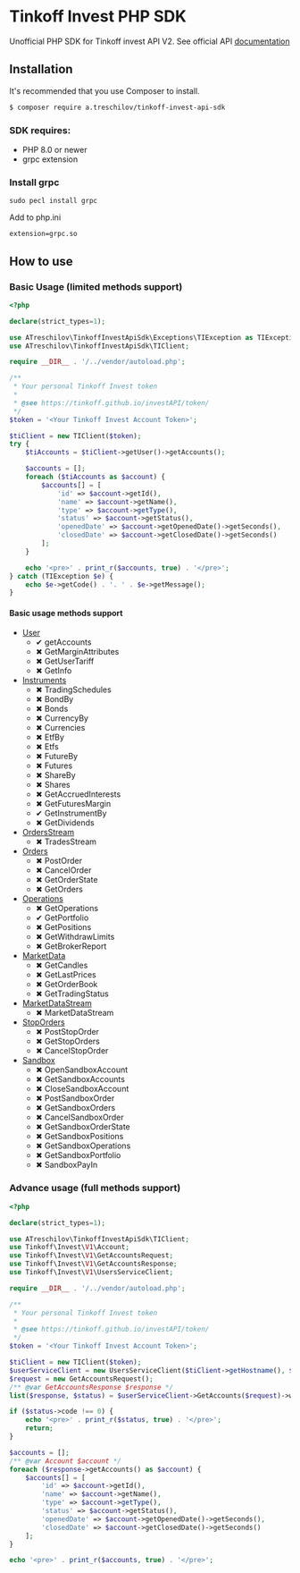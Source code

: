 # Tinkoff Invest PHP SDK

Unofficial PHP SDK for Tinkoff invest API V2. See official API [documentation](https://tinkoff.github.io/investAPI/)

## Installation
It's recommended that you use Composer to install.

```bash
$ composer require a.treschilov/tinkoff-invest-api-sdk
```

### SDK requires:
- PHP 8.0 or newer
- grpc extension

### Install grpc
```
sudo pecl install grpc
```

Add to php.ini
```
extension=grpc.so
```

## How to use

### Basic Usage (limited methods support)
```php
<?php

declare(strict_types=1);

use ATreschilov\TinkoffInvestApiSdk\Exceptions\TIException as TIException;
use ATreschilov\TinkoffInvestApiSdk\TIClient;

require __DIR__ . '/../vendor/autoload.php';

/**
 * Your personal Tinkoff Invest token
 *
 * @see https://tinkoff.github.io/investAPI/token/
 */
$token = '<Your Tinkoff Invest Account Token>';

$tiClient = new TIClient($token);
try {
    $tiAccounts = $tiClient->getUser()->getAccounts();

    $accounts = [];
    foreach ($tiAccounts as $account) {
        $accounts[] = [
            'id' => $account->getId(),
            'name' => $account->getName(),
            'type' => $account->getType(),
            'status' => $account->getStatus(),
            'openedDate' => $account->getOpenedDate()->getSeconds(),
            'closedDate' => $account->getClosedDate()->getSeconds()
        ];
    }

    echo '<pre>' . print_r($accounts, true) . '</pre>';
} catch (TIException $e) {
    echo $e->getCode() . '. ' . $e->getMessage();
}
```

#### Basic usage methods support
* [User](https://tinkoff.github.io/investAPI/users/)
  * &#10004; getAccounts
  * &#10006; GetMarginAttributes
  * &#10006; GetUserTariff
  * &#10006; GetInfo
* [Instruments](https://tinkoff.github.io/investAPI/instruments/)
  * &#10006; TradingSchedules
  * &#10006; BondBy
  * &#10006; Bonds
  * &#10006; CurrencyBy
  * &#10006; Currencies
  * &#10006; EtfBy
  * &#10006; Etfs
  * &#10006; FutureBy
  * &#10006; Futures
  * &#10006; ShareBy
  * &#10006; Shares
  * &#10006; GetAccruedInterests
  * &#10006; GetFuturesMargin
  * &#10004; GetInstrumentBy
  * &#10006; GetDividends
* [OrdersStream](https://tinkoff.github.io/investAPI/orders/)
  * &#10006; TradesStream
* [Orders](https://tinkoff.github.io/investAPI/orders/)
  * &#10006; PostOrder
  * &#10006; CancelOrder
  * &#10006; GetOrderState
  * &#10006; GetOrders
* [Operations](https://tinkoff.github.io/investAPI/operations/)
  * &#10006; GetOperations
  * &#10004; GetPortfolio
  * &#10006; GetPositions
  * &#10006; GetWithdrawLimits
  * &#10006; GetBrokerReport
* [MarketData](https://tinkoff.github.io/investAPI/marketdata/)
  * &#10006; GetCandles
  * &#10006; GetLastPrices
  * &#10006; GetOrderBook
  * &#10006; GetTradingStatus
* [MarketDataStream](https://tinkoff.github.io/investAPI/marketdata/#marketdatastreamservice)
  * &#10006; MarketDataStream
* [StopOrders](https://tinkoff.github.io/investAPI/stoporders/)
  * &#10006; PostStopOrder
  * &#10006; GetStopOrders
  * &#10006; CancelStopOrder
* [Sandbox](https://tinkoff.github.io/investAPI/head-sandbox/)
  * &#10006; OpenSandboxAccount
  * &#10006; GetSandboxAccounts
  * &#10006; CloseSandboxAccount
  * &#10006; PostSandboxOrder
  * &#10006; GetSandboxOrders
  * &#10006; CancelSandboxOrder
  * &#10006; GetSandboxOrderState
  * &#10006; GetSandboxPositions
  * &#10006; GetSandboxOperations
  * &#10006; GetSandboxPortfolio
  * &#10006; SandboxPayIn

### Advance usage (full methods support)
```php
<?php

declare(strict_types=1);

use ATreschilov\TinkoffInvestApiSdk\TIClient;
use Tinkoff\Invest\V1\Account;
use Tinkoff\Invest\V1\GetAccountsRequest;
use Tinkoff\Invest\V1\GetAccountsResponse;
use Tinkoff\Invest\V1\UsersServiceClient;

require __DIR__ . '/../vendor/autoload.php';

/**
 * Your personal Tinkoff Invest token
 *
 * @see https://tinkoff.github.io/investAPI/token/
 */
$token = '<Your Tinkoff Invest Account Token>';

$tiClient = new TIClient($token);
$userServiceClient = new UsersServiceClient($tiClient->getHostname(), $tiClient->getOptions());
$request = new GetAccountsRequest();
/** @var GetAccountsResponse $response */
list($response, $status) = $userServiceClient->GetAccounts($request)->wait();

if ($status->code !== 0) {
    echo '<pre>' . print_r($status, true) . '</pre>';
    return;
}

$accounts = [];
/** @var Account $account */
foreach ($response->getAccounts() as $account) {
    $accounts[] = [
        'id' => $account->getId(),
        'name' => $account->getName(),
        'type' => $account->getType(),
        'status' => $account->getStatus(),
        'openedDate' => $account->getOpenedDate()->getSeconds(),
        'closedDate' => $account->getClosedDate()->getSeconds()
    ];
}

echo '<pre>' . print_r($accounts, true) . '</pre>';
```